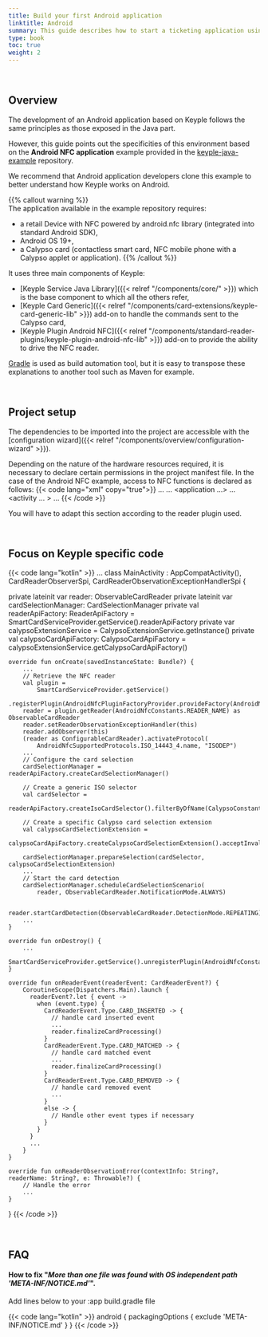 ```yaml
---
title: Build your first Android application
linktitle: Android
summary: This guide describes how to start a ticketing application using Keyple and Android NFC plugin to read the content of a Calypso card.
type: book
toc: true
weight: 2
---
```


<br>

## Overview

The development of an Android application based on Keyple follows the same principles as those exposed in the Java part.

However, this guide points out the specificities of this environment based on the **Android NFC application** example provided in the [keyple-java-example](https://github.com/eclipse-keyple/keyple-java-example) repository.

We recommend that Android application developers clone this example to better understand how Keyple works on Android.

{{% callout warning %}}  
The application available in the example repository requires: 
* a retail Device with NFC powered by android.nfc library (integrated into standard Android SDK),
* Android OS 19+,
* a Calypso card (contactless smart card, NFC mobile phone with a Calypso applet or application).
{{% /callout %}}

It uses three main components of Keyple:
* [Keyple Service Java Library]({{< relref "/components/core/" >}})
  which is the base component to which all the others refer,
* [Keyple Card Generic]({{< relref "/components/card-extensions/keyple-card-generic-lib" >}})
  add-on to handle the commands sent to the Calypso card,
* [Keyple Plugin Android NFC]({{< relref "/components/standard-reader-plugins/keyple-plugin-android-nfc-lib" >}})
  add-on to provide the ability to drive the NFC reader.

[Gradle](https://gradle.org/) is used as build automation tool, but it is easy to transpose these explanations to another tool
such as Maven for example.

<br>

## Project setup

The dependencies to be imported into the project are accessible with the [configuration wizard]({{< relref "/components/overview/configuration-wizard" >}}).

Depending on the nature of the hardware resources required, it is necessary to declare certain permissions in the project manifest file.
In the case of the Android NFC example, access to NFC functions is declared as follows:
{{< code lang="xml" copy="true">}}
<manifest xmlns:android="http://schemas.android.com/apk/res/android">
    ...
    <uses-permission android:name="android.permission.NFC" />
    <uses-feature android:name="android.hardware.nfc" android:required="true" />
    ...
    <application ...>
        ...
        <activity ... >
            ...
            <intent-filter>
                <action android:name="android.nfc.action.TECH_DISCOVERED" />
            </intent-filter>
            <meta-data
                    android:name="android.nfc.action.TECH_DISCOVERED"
                    android:resource="@xml/tech_list" />
        </activity>
    </application>
</manifest>
{{< /code >}}

You will have to adapt this section according to the reader plugin used.

<br>

## Focus on Keyple specific code

{{< code lang="kotlin" >}}
...
class MainActivity : AppCompatActivity(), CardReaderObserverSpi, CardReaderObservationExceptionHandlerSpi {

  private lateinit var reader: ObservableCardReader
  private lateinit var cardSelectionManager: CardSelectionManager
  private val readerApiFactory: ReaderApiFactory =
      SmartCardServiceProvider.getService().readerApiFactory
  private var calypsoExtensionService = CalypsoExtensionService.getInstance()
  private val calypsoCardApiFactory: CalypsoCardApiFactory =
      calypsoExtensionService.getCalypsoCardApiFactory()

    override fun onCreate(savedInstanceState: Bundle?) {
        ...
        // Retrieve the NFC reader
        val plugin =
            SmartCardServiceProvider.getService()
                .registerPlugin(AndroidNfcPluginFactoryProvider.provideFactory(AndroidNfcConfig(this)))
        reader = plugin.getReader(AndroidNfcConstants.READER_NAME) as ObservableCardReader
        reader.setReaderObservationExceptionHandler(this)
        reader.addObserver(this)
        (reader as ConfigurableCardReader).activateProtocol(
            AndroidNfcSupportedProtocols.ISO_14443_4.name, "ISODEP")
        ...
        // Configure the card selection
        cardSelectionManager = readerApiFactory.createCardSelectionManager()
    
        // Create a generic ISO selector
        val cardSelector =
            readerApiFactory.createIsoCardSelector().filterByDfName(CalypsoConstants.KEYPLE_KIT_AID)
    
        // Create a specific Calypso card selection extension
        val calypsoCardSelectionExtension =
            calypsoCardApiFactory.createCalypsoCardSelectionExtension().acceptInvalidatedCard()
    
        cardSelectionManager.prepareSelection(cardSelector, calypsoCardSelectionExtension)
        ...
        // Start the card detection
        cardSelectionManager.scheduleCardSelectionScenario(
            reader, ObservableCardReader.NotificationMode.ALWAYS)
    
        reader.startCardDetection(ObservableCardReader.DetectionMode.REPEATING)
        ...
    }

    override fun onDestroy() {
        ...
        SmartCardServiceProvider.getService().unregisterPlugin(AndroidNfcConstants.PLUGIN_NAME)
    }
    
    override fun onReaderEvent(readerEvent: CardReaderEvent?) {
        CoroutineScope(Dispatchers.Main).launch {
          readerEvent?.let { event ->
            when (event.type) {
              CardReaderEvent.Type.CARD_INSERTED -> {
                // handle card inserted event
                ...
                reader.finalizeCardProcessing()
              }
              CardReaderEvent.Type.CARD_MATCHED -> {
                // handle card matched event
                ...
                reader.finalizeCardProcessing()
              }
              CardReaderEvent.Type.CARD_REMOVED -> {
                // handle card removed event
                ...
              }
              else -> {
                // Handle other event types if necessary
              }
            }
          }
          ...
        }
    }

    override fun onReaderObservationError(contextInfo: String?, readerName: String?, e: Throwable?) {
        // Handle the error
        ...
    }
}
{{< /code >}}

<br>

## FAQ

#### How to fix "_More than one file was found with OS independent path 'META-INF/NOTICE.md'_".

Add lines below to your :app build.gradle file

{{< code lang="kotlin" >}}
android {
    packagingOptions {
        exclude 'META-INF/NOTICE.md'
    }
}
{{< /code >}}